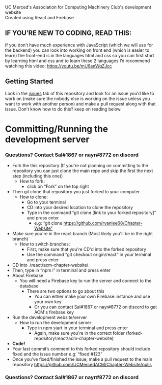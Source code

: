 UC Merced's Association for Computing Machinery Club's development website  
Created using React and Firebase

## IF YOU’RE NEW TO CODING, READ THIS:
If you don’t have much experience with JavaScript (which we will use for the backend) you can look into 
working on front end (which is easier to learn) the front-end is in the languages html and css so you can 
first start by learning html and css and to learn these 2 languages I’d recommend watching this video: https://youtu.be/mU6anWqZJcc

## Getting Started
Look in the [issues](https://github.com/UCMercedACM/Chapter-Website/issues) tab of this repository and look for an issue you'd like to work on
(make sure the nobody else is working on the issue unless you want to work with another person) and make a pull request along with that issue.
Don't know how to do this? keep on reading below.

# Committing/Running the development server
### Questions? Contact Sal#1867 or nayr#8772 on discord
* Fork the this repository
(If you're not planning on committing to the repository you can just clone the main repo and skip the first the next step (including this one))
  * How to fork:
    * click on “Fork” on the top right
* Then git clone that repository you just forked to your computer
  * How to clone:
    * Go to your terminal
    * CD into your desired location to clone the repository
    * Type in the command “git clone [link to your forked repository]” and press enter
      * e.g: “git clone https://github.com/ryanlee68/Chapter-Website”
* Make sure you're in the react branch (Most likely you'll be in the right branch)
  * How to switch branches:
    * First, make sure that you're CD'd into the forked repository
    * Use the command “git checkout origin/react” in your terminal and press enter
* CD into .\react\acm-chapter-website\
* Then, type in “npm i” in terminal and press enter
* About Firebase
  * You will need a Firebase key to run the server and connect to the database
    * There are two options to go about this
      * You can either make your own Firebase instance and use your own key
      * Or you can contact Sal#1867 or nayr#8772 on discord to get ACM's firebase key
* Run the development website/server
  * How to run the development server:
    * Type in npm start in your terminal and press enter
      * Again, make sure you're in the correct folder (forked-repository\react\acm-chapter-website\)
* **Code!**
* Your last commit’s comment to this forked repository should include fixed and the issue number e.g: “fixed #123”
* Once you’ve fixed/finished the issue, make a pull request to the main repository https://github.com/UCMercedACM/Chapter-Website/pulls

### Questions? Contact Sal#1867 or nayr#8772 on discord

